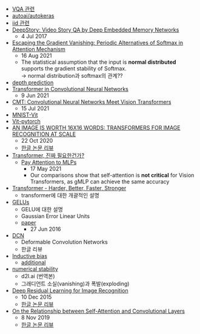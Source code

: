  - [VQA 관련](https://visualqa.org/) 
 - [autoai/autokeras](https://autokeras.com/)
 - [iid 관련](https://www.samsungsds.com/kr/insights/data_science.html)
 - [DeepStory: Video Story QA by Deep Embedded Memory Networks](https://arxiv.org/ftp/arxiv/papers/1707/1707.00836.pdf)
   - 4 Jul 2017
 - [Escaping the Gradient Vanishing: Periodic Alternatives of Softmax in Attention Mechanism](https://arxiv.org/abs/2108.07153)  
   - 16 Aug 2021  
   - The statistical assumption that the input is **normal distributed** supports the gradient stability of Softmax.  
 -> normal distribution과 softmax의 관계??
 - [depth prediction](https://goodgodgd.github.io/ian-flow/archivers/vode-survey)
 - [Transformer in Convolutional Neural Networks](https://arxiv.org/abs/2106.03180)
   - 9 Jun 2021
 - [CMT: Convolutional Neural Networks Meet Vision Transformers](https://arxiv.org/abs/2107.06263)
   - 15 Jul 2021
 - [MNIST-Vit](https://towardsdatascience.com/a-demonstration-of-using-vision-transformers-in-pytorch-mnist-handwritten-digit-recognition-407eafbc15b0)
 - [Vit-pytorch](https://github.com/kriventsov/vit-pytorch)
 - [AN IMAGE IS WORTH 16X16 WORDS: TRANSFORMERS FOR IMAGE RECOGNITION AT SCALE](https://arxiv.org/abs/2010.11929)
   - 22 Oct 2020
   - [한글 논문 리뷰](https://kmhana.tistory.com/27)
 - [Transformer, 진짜 필요한건가?](https://ambitious-posong.tistory.com/129)
    - [Pay Attention to MLPs](https://arxiv.org/abs/2105.08050)
      - 17 May 2021
      - Our comparisons show that self-attention is **not critical** for Vision Transformers, as gMLP can achieve the same accuracy
 - [Transformer - Harder, Better, Faster, Stronger](https://blog.pingpong.us/transformer-review/)
   - transformer에 대한 개괄적인 설명
 - [GELUs](https://hongl.tistory.com/236)
   - GELU에 대한 설명
   - Gaussian Error Linear Units
   - [paper](https://arxiv.org/abs/1606.08415)
     - 27 Jun 2016
 - [DCN](https://eehoeskrap.tistory.com/406)
   - Deformable Convolution Networks
   - 한글 리뷰
 - [Inductive bias](https://mino-park7.github.io/nlp/2019/03/18/emnlp-2018-%EC%A3%BC%EC%9A%94-%EB%85%BC%EB%AC%B8-%EC%A0%95%EB%A6%AC/)
   - [additional](https://robot-vision-develop-story.tistory.com/29)
 - [numerical stability](https://ko.d2l.ai/chapter_deep-learning-basics/numerical-stability-and-init.html)
   - d2l.ai (번역본)
   - 그래디언트 소실(vanishing)과 폭발(exploding)
 - [Deep Residual Learning for Image Recognition](https://arxiv.org/abs/1512.03385)
   - 10 Dec 2015
   - [한글 논문 리뷰](https://jxnjxn.tistory.com/22)
 - [On the Relationship between Self-Attention and Convolutional Layers](https://arxiv.org/abs/1911.03584)
   - 8 Nov 2019
   - [한글 논문 리뷰](https://velog.io/@sjinu/%EB%85%BC%EB%AC%B8%EB%A6%AC%EB%B7%B0-ON-THE-RELATIONSHIP-BETWEEN-SELF-ATTENTIONAND-CONVOLUTIONAL-LAYERS)